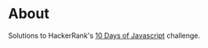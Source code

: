 # About
Solutions to HackerRank's [10 Days of Javascript](https://www.hackerrank.com/domains/tutorials/10-days-of-javascript/) challenge.
